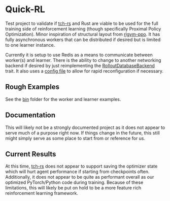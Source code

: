 # Quick-RL
Test project to validate if [tch-rs](https://github.com/LaurentMazare/tch-rs) and Rust are viable to be used for the full training side of reinforcement learning (though specifically Proximal Policy Optimization). Minor inspiration of structural layout from [rlgym-ppo](https://github.com/AechPro/rlgym-ppo). It has fully asynchronous workers that can be distributed if desired but is limited to one learner instance. 

Currently it is setup to use Redis as a means to communicate between worker(s) and learner. There is the ability to change to another networking backend if desired by just reimplementing the [RolloutDatabaseBackend](https://github.com/JeffA233/Quick-RL/blob/master/src/algorithms/common_utils/rollout_buffer/rollout_buffer_utils.rs#L49) trait. It also uses a [config file](https://github.com/JeffA233/Quick-RL/blob/master/src/config.json) to allow for rapid reconfiguration if necessary.

## Rough Examples
See the [bin](https://github.com/JeffA233/Quick-RL/tree/master/src/bin) folder for the worker and learner examples.

## Documentation
This will likely not be a strongly documented project as it does not appear to serve much of a purpose right now. If things change in the future, this still might simply serve as some place to start from or reference for us.

## Current Results
At this time, [tch-rs](https://github.com/LaurentMazare/tch-rs) does not appear to support saving the optimizer state which will hurt agent performance if starting from checkpoints often. Additionally, it does not appear to be quite as performant overall as our optimized PyTorch/Python code during training. Because of these limitations, this will likely be put on hold to be a more feature rich reinforcement learning framework.
